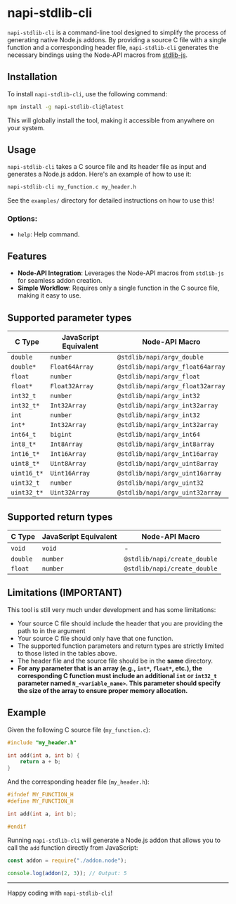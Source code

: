 # napi-stdlib-cli

`napi-stdlib-cli` is a command-line tool designed to simplify the process of generating native Node.js addons. By providing a source C file with a single function and a corresponding header file, `napi-stdlib-cli` generates the necessary bindings using the Node-API macros from [stdlib-js](https://github.com/stdlib-js).

## Installation

To install `napi-stdlib-cli`, use the following command:

```bash
npm install -g napi-stdlib-cli@latest
```

This will globally install the tool, making it accessible from anywhere on your system.

## Usage

`napi-stdlib-cli` takes a C source file and its header file as input and generates a Node.js addon. Here's an example of how to use it:

```bash
napi-stdlib-cli my_function.c my_header.h
```

See the `examples/` directory for detailed instructions on how to use this!

### Options:

- `help`: Help command.

## Features

- **Node-API Integration**: Leverages the Node-API macros from `stdlib-js` for seamless addon creation.
- **Simple Workflow**: Requires only a single function in the C source file, making it easy to use.

## Supported parameter types

| C Type      | JavaScript Equivalent | Node-API Macro                   |
| ----------- | --------------------- | -------------------------------- |
| `double`    | `number`              | `@stdlib/napi/argv_double`       |
| `double*`   | `Float64Array`        | `@stdlib/napi/argv_float64array` |
| `float`     | `number`              | `@stdlib/napi/argv_float`        |
| `float*`    | `Float32Array`        | `@stdlib/napi/argv_float32array` |
| `int32_t`   | `number`              | `@stdlib/napi/argv_int32`        |
| `int32_t*`  | `Int32Array`          | `@stdlib/napi/argv_int32array`   |
| `int`       | `number`              | `@stdlib/napi/argv_int32`        |
| `int*`      | `Int32Array`          | `@stdlib/napi/argv_int32array`   |
| `int64_t`   | `bigint`              | `@stdlib/napi/argv_int64`        |
| `int8_t*`   | `Int8Array`           | `@stdlib/napi/argv_int8array`    |
| `int16_t*`  | `Int16Array`          | `@stdlib/napi/argv_int16array`   |
| `uint8_t*`  | `Uint8Array`          | `@stdlib/napi/argv_uint8array`   |
| `uint16_t*` | `Uint16Array`         | `@stdlib/napi/argv_uint16array`  |
| `uint32_t`  | `number`              | `@stdlib/napi/argv_uint32`       |
| `uint32_t*` | `Uint32Array`         | `@stdlib/napi/argv_uint32array`  |

## Supported return types

| C Type   | JavaScript Equivalent | Node-API Macro               |
| -------- | --------------------- | ---------------------------- |
| `void`   | `void`                | -                            |
| `double` | `number`              | `@stdlib/napi/create_double` |
| `float`  | `number`              | `@stdlib/napi/create_double` |

## Limitations (IMPORTANT)

This tool is still very much under development and has some limitations:

- Your source C file should include the header that you are providing the path to in the argument
- Your source C file should only have that one function.
- The supported function parameters and return types are strictly limited to those listed in the tables above.
- The header file and the source file should be in the **same** directory.
- **For any parameter that is an array (e.g., `int*`, `float*`, etc.), the corresponding C function must include an additional `int` or `int32_t` parameter named `N_<variable_name>`. This parameter should specify the size of the array to ensure proper memory allocation.**

## Example

Given the following C source file (`my_function.c`):

```c
#include "my_header.h"

int add(int a, int b) {
    return a + b;
}
```

And the corresponding header file (`my_header.h`):

```c
#ifndef MY_FUNCTION_H
#define MY_FUNCTION_H

int add(int a, int b);

#endif
```

Running `napi-stdlib-cli` will generate a Node.js addon that allows you to call the `add` function directly from JavaScript:

```javascript
const addon = require("./addon.node");

console.log(addon(2, 3)); // Output: 5
```

---

Happy coding with `napi-stdlib-cli`!
